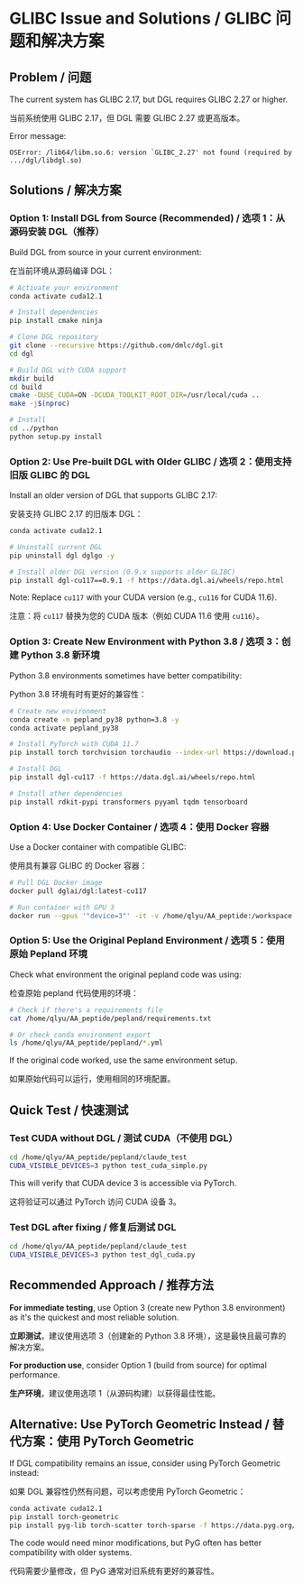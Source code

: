 # GLIBC Issue and Solutions / GLIBC 问题和解决方案

## Problem / 问题

The current system has GLIBC 2.17, but DGL requires GLIBC 2.27 or higher.

当前系统使用 GLIBC 2.17，但 DGL 需要 GLIBC 2.27 或更高版本。

Error message:
```
OSError: /lib64/libm.so.6: version `GLIBC_2.27' not found (required by .../dgl/libdgl.so)
```

## Solutions / 解决方案

### Option 1: Install DGL from Source (Recommended) / 选项 1：从源码安装 DGL（推荐）

Build DGL from source in your current environment:

在当前环境从源码编译 DGL：

```bash
# Activate your environment
conda activate cuda12.1

# Install dependencies
pip install cmake ninja

# Clone DGL repository
git clone --recursive https://github.com/dmlc/dgl.git
cd dgl

# Build DGL with CUDA support
mkdir build
cd build
cmake -DUSE_CUDA=ON -DCUDA_TOOLKIT_ROOT_DIR=/usr/local/cuda ..
make -j$(nproc)

# Install
cd ../python
python setup.py install
```

### Option 2: Use Pre-built DGL with Older GLIBC / 选项 2：使用支持旧版 GLIBC 的 DGL

Install an older version of DGL that supports GLIBC 2.17:

安装支持 GLIBC 2.17 的旧版本 DGL：

```bash
conda activate cuda12.1

# Uninstall current DGL
pip uninstall dgl dglgo -y

# Install older DGL version (0.9.x supports older GLIBC)
pip install dgl-cu117==0.9.1 -f https://data.dgl.ai/wheels/repo.html
```

Note: Replace `cu117` with your CUDA version (e.g., `cu116` for CUDA 11.6).

注意：将 `cu117` 替换为您的 CUDA 版本（例如 CUDA 11.6 使用 `cu116`）。

### Option 3: Create New Environment with Python 3.8 / 选项 3：创建 Python 3.8 新环境

Python 3.8 environments sometimes have better compatibility:

Python 3.8 环境有时有更好的兼容性：

```bash
# Create new environment
conda create -n pepland_py38 python=3.8 -y
conda activate pepland_py38

# Install PyTorch with CUDA 11.7
pip install torch torchvision torchaudio --index-url https://download.pytorch.org/whl/cu117

# Install DGL
pip install dgl-cu117 -f https://data.dgl.ai/wheels/repo.html

# Install other dependencies
pip install rdkit-pypi transformers pyyaml tqdm tensorboard
```

### Option 4: Use Docker Container / 选项 4：使用 Docker 容器

Use a Docker container with compatible GLIBC:

使用具有兼容 GLIBC 的 Docker 容器：

```bash
# Pull DGL Docker image
docker pull dglai/dgl:latest-cu117

# Run container with GPU 3
docker run --gpus '"device=3"' -it -v /home/qlyu/AA_peptide:/workspace dglai/dgl:latest-cu117
```

### Option 5: Use the Original Pepland Environment / 选项 5：使用原始 Pepland 环境

Check what environment the original pepland code was using:

检查原始 pepland 代码使用的环境：

```bash
# Check if there's a requirements file
cat /home/qlyu/AA_peptide/pepland/requirements.txt

# Or check conda environment export
ls /home/qlyu/AA_peptide/pepland/*.yml
```

If the original code worked, use the same environment setup.

如果原始代码可以运行，使用相同的环境配置。

## Quick Test / 快速测试

### Test CUDA without DGL / 测试 CUDA（不使用 DGL）

```bash
cd /home/qlyu/AA_peptide/pepland/claude_test
CUDA_VISIBLE_DEVICES=3 python test_cuda_simple.py
```

This will verify that CUDA device 3 is accessible via PyTorch.

这将验证可以通过 PyTorch 访问 CUDA 设备 3。

### Test DGL after fixing / 修复后测试 DGL

```bash
cd /home/qlyu/AA_peptide/pepland/claude_test
CUDA_VISIBLE_DEVICES=3 python test_dgl_cuda.py
```

## Recommended Approach / 推荐方法

**For immediate testing**, use Option 3 (create new Python 3.8 environment) as it's the quickest and most reliable solution.

**立即测试**，建议使用选项 3（创建新的 Python 3.8 环境），这是最快且最可靠的解决方案。

**For production use**, consider Option 1 (build from source) for optimal performance.

**生产环境**，建议使用选项 1（从源码构建）以获得最佳性能。

## Alternative: Use PyTorch Geometric Instead / 替代方案：使用 PyTorch Geometric

If DGL compatibility remains an issue, consider using PyTorch Geometric instead:

如果 DGL 兼容性仍然有问题，可以考虑使用 PyTorch Geometric：

```bash
conda activate cuda12.1
pip install torch-geometric
pip install pyg-lib torch-scatter torch-sparse -f https://data.pyg.org/whl/torch-2.0.0+cu117.html
```

The code would need minor modifications, but PyG often has better compatibility with older systems.

代码需要少量修改，但 PyG 通常对旧系统有更好的兼容性。
